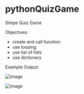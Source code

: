 # pythonQuizGame
Simpe Quiz Game


Objectives:
- create and call function
- use looping
- use list of lists
- use dictionary

Example Output:

![image](https://user-images.githubusercontent.com/97081479/180668678-53d59647-6c8f-4a10-a57a-71b418f92185.png)

![image](https://user-images.githubusercontent.com/97081479/180668696-ea986e6e-c018-43bc-9d1f-41fdf1f7d345.png)
